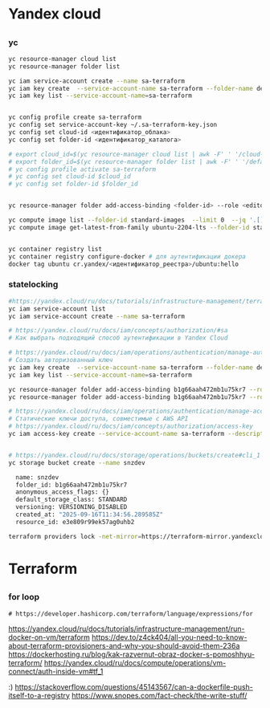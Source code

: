 # Yandex cloud
## 
### yc  
```sh
yc resource-manager cloud list
yc resource-manager folder list

yc iam service-account create --name sa-terraform
yc iam key create  --service-account-name sa-terraform --folder-name default --output ~/.sa-terraform-key.json
yc iam key list --service-account-name=sa-terraform


yc config profile create sa-terraform
yc config set service-account-key ~/.sa-terraform-key.json
yc config set cloud-id <идентификатор_облака>
yc config set folder-id <идентификатор_каталога>

# export cloud_id=$(yc resource-manager cloud list | awk -F' ' '/cloud-/{ printf $2 }')
# export folder_id=$(yc resource-manager folder list | awk -F' ' '/default/{ printf $2 }')
# yc config profile activate sa-terraform 
# yc config set cloud-id $cloud_id
# yc config set folder-id $folder_id


yc resource-manager folder add-access-binding <folder-id> --role <editor> --subject serviceAccount:<account-id>

yc compute image list --folder-id standard-images  --limit 0  --jq '.[].family' | sort | uniq
yc compute image get-latest-from-family ubuntu-2204-lts --folder-id standard-images


yc container registry list
yc container registry configure-docker # для аутентификации докера
docker tag ubuntu cr.yandex/<идентификатор_реестра>/ubuntu:hello
```
### statelocking
```sh
#https://yandex.cloud/ru/docs/tutorials/infrastructure-management/terraform-state-lock
yc iam service-account list
yc iam service-account create --name sa-terraform

# https://yandex.cloud/ru/docs/iam/concepts/authorization/#sa
# Как выбрать подходящий способ аутентификации в Yandex Cloud

# https://yandex.cloud/ru/docs/iam/operations/authentication/manage-authorized-keys#create-authorized-key
# Создать авторизованный ключ
yc iam key create  --service-account-name sa-terraform --folder-name default --output ~/.sa-terraform-key.json
yc iam key list --service-account-name=sa-terraform

yc resource-manager folder add-access-binding b1g66aah472mb1u75kr7 --role ydb.admin --subject serviceAccount:ajegsep6pi9agjsf67uu
yc resource-manager folder add-access-binding b1g66aah472mb1u75kr7 --role storage.editor --subject serviceAccount:ajegsep6pi9agjsf67uu

# https://yandex.cloud/ru/docs/iam/operations/authentication/manage-access-keys#cli_1
# Статические ключи доступа, совместимые с AWS API
# https://yandex.cloud/ru/docs/iam/concepts/authorization/access-key
yc iam access-key create --service-account-name sa-terraform --description "this key is for my bucket"


# https://yandex.cloud/ru/docs/storage/operations/buckets/create#cli_1
yc storage bucket create --name snzdev

  name: snzdev
  folder_id: b1g66aah472mb1u75kr7
  anonymous_access_flags: {}
  default_storage_class: STANDARD
  versioning: VERSIONING_DISABLED
  created_at: "2025-09-16T11:34:56.289585Z"
  resource_id: e3e809r99ek57ag0uhb2

terraform providers lock -net-mirror=https://terraform-mirror.yandexcloud.net -platform=linux_amd64 -platform=windows_amd64 yandex-cloud/yandex


```
# Terraform  
##  
### for loop  
```hcl
# https://developer.hashicorp.com/terraform/language/expressions/for

```

https://yandex.cloud/ru/docs/tutorials/infrastructure-management/run-docker-on-vm/terraform
https://dev.to/z4ck404/all-you-need-to-know-about-terraform-provisioners-and-why-you-should-avoid-them-236a
https://dockerhosting.ru/blog/kak-razvernut-obraz-docker-s-pomoshhyu-terraform/
https://yandex.cloud/ru/docs/compute/operations/vm-connect/auth-inside-vm#tf_1


:)
https://stackoverflow.com/questions/45143567/can-a-dockerfile-push-itself-to-a-registry
https://www.snopes.com/fact-check/the-write-stuff/

